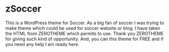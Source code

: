 # zSoccer
This is a WordPress theme for Soccer. As a big fan of soccer I was trying to make theme which could be used for soccer website or blog. I have taken the HTML from ZEROTHEME which permits to use. Thank you ZEROTHEME for giving such kind of opportunity. And, you can this theme for FREE and if you need any help I am ready here.
